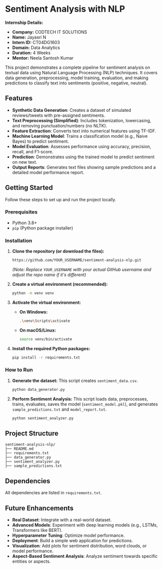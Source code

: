 # Sentiment Analysis with NLP

**Internship Details:**
* **Company:** CODTECH IT SOLUTIONS
* **Name:** Jayasri N
* **Intern ID:** CT04DG1603
* **Domain:** Data Analytics
* **Duration:** 4 Weeks
* **Mentor:** Neela Santosh Kumar

This project demonstrates a complete pipeline for sentiment analysis on textual data using Natural Language Processing (NLP) techniques. It covers data generation, preprocessing, model training, evaluation, and making predictions to classify text into sentiments (positive, negative, neutral).

## Features

* **Synthetic Data Generation**: Creates a dataset of simulated reviews/tweets with pre-assigned sentiments.
* **Text Preprocessing (Simplified)**: Includes tokenization, lowercasing, and removing punctuation/numbers (no NLTK).
* **Feature Extraction**: Converts text into numerical features using TF-IDF.
* **Machine Learning Model**: Trains a classification model (e.g., Naive Bayes) to predict sentiment.
* **Model Evaluation**: Assesses performance using accuracy, precision, recall, and F1-score.
* **Prediction**: Demonstrates using the trained model to predict sentiment on new text.
* **Output Reports**: Generates text files showing sample predictions and a detailed model performance report.

## Getting Started

Follow these steps to set up and run the project locally.

### Prerequisites

* Python 3.8+
* `pip` (Python package installer)

### Installation

1.  **Clone the repository (or download the files):**
    ```bash
    https://github.com/YOUR_USERNAME/sentiment-analysis-nlp.git
    ```
    *(Note: Replace `YOUR_USERNAME` with your actual GitHub username and adjust the repo name if it's different)*

2.  **Create a virtual environment (recommended):**
    ```bash
    python -m venv venv
    ```

3.  **Activate the virtual environment:**
    * **On Windows:**
        ```bash
        .\venv\Scripts\activate
        ```
    * **On macOS/Linux:**
        ```bash
        source venv/bin/activate
        ```

4.  **Install the required Python packages:**
    ```bash
    pip install -r requirements.txt
    ```

### How to Run

1.  **Generate the dataset:**
    This script creates `sentiment_data.csv`.
    ```bash
    python data_generator.py
    ```

2.  **Perform Sentiment Analysis:**
    This script loads data, preprocesses, trains, evaluates, saves the model (`sentiment_model.pkl`), and generates `sample_predictions.txt` and `model_report.txt`.
    ```bash
    python sentiment_analyzer.py
    ```

## Project Structure
```
sentiment-analysis-nlp/
├── README.md
├── requirements.txt
├── data_generator.py          
├── sentiment_analyzer.py
├── sample_predictions.txt
```
## Dependencies

All dependencies are listed in `requirements.txt`.

## Future Enhancements

* **Real Dataset**: Integrate with a real-world dataset.
* **Advanced Models**: Experiment with deep learning models (e.g., LSTMs, Transformers like BERT).
* **Hyperparameter Tuning**: Optimize model performance.
* **Deployment**: Build a simple web application for predictions.
* **Visualization**: Add plots for sentiment distribution, word clouds, or model performance.
* **Aspect-Based Sentiment Analysis**: Analyze sentiment towards specific entities or aspects.

        

